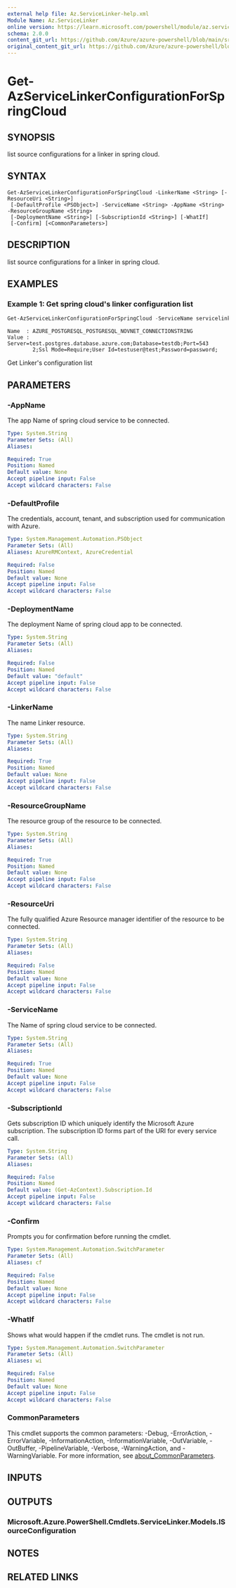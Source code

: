 ```yaml
---
external help file: Az.ServiceLinker-help.xml
Module Name: Az.ServiceLinker
online version: https://learn.microsoft.com/powershell/module/az.servicelinker/get-azservicelinkerconfigurationforspringcloud
schema: 2.0.0
content_git_url: https://github.com/Azure/azure-powershell/blob/main/src/ServiceLinker/ServiceLinker/help/Get-AzServiceLinkerConfigurationForSpringCloud.md
original_content_git_url: https://github.com/Azure/azure-powershell/blob/main/src/ServiceLinker/ServiceLinker/help/Get-AzServiceLinkerConfigurationForSpringCloud.md
---
```


# Get-AzServiceLinkerConfigurationForSpringCloud

## SYNOPSIS
list source configurations for a linker in spring cloud.

## SYNTAX

```
Get-AzServiceLinkerConfigurationForSpringCloud -LinkerName <String> [-ResourceUri <String>]
 [-DefaultProfile <PSObject>] -ServiceName <String> -AppName <String> -ResourceGroupName <String>
 [-DeploymentName <String>] [-SubscriptionId <String>] [-WhatIf]
 [-Confirm] [<CommonParameters>]
```

## DESCRIPTION
list source configurations for a linker in spring cloud.

## EXAMPLES

### Example 1: Get spring cloud's linker configuration list
```powershell
Get-AzServiceLinkerConfigurationForSpringCloud -ServiceName servicelinker-springcloud -AppName appconfiguration -ResourceGroupName servicelinker-test-group -LinkerName postgresql_linker | Format-List
```

```output
Name  : AZURE_POSTGRESQL_POSTGRESQL_NOVNET_CONNECTIONSTRING
Value : Server=test.postgres.database.azure.com;Database=testdb;Port=543 
        2;Ssl Mode=Require;User Id=testuser@test;Password=password;
```

Get Linker's configuration list

## PARAMETERS

### -AppName
The app Name of spring cloud service to be connected.

```yaml
Type: System.String
Parameter Sets: (All)
Aliases:

Required: True
Position: Named
Default value: None
Accept pipeline input: False
Accept wildcard characters: False
```

### -DefaultProfile
The credentials, account, tenant, and subscription used for communication with Azure.

```yaml
Type: System.Management.Automation.PSObject
Parameter Sets: (All)
Aliases: AzureRMContext, AzureCredential

Required: False
Position: Named
Default value: None
Accept pipeline input: False
Accept wildcard characters: False
```

### -DeploymentName
The deployment Name of spring cloud app to be connected.

```yaml
Type: System.String
Parameter Sets: (All)
Aliases:

Required: False
Position: Named
Default value: "default"
Accept pipeline input: False
Accept wildcard characters: False
```

### -LinkerName
The name Linker resource.

```yaml
Type: System.String
Parameter Sets: (All)
Aliases:

Required: True
Position: Named
Default value: None
Accept pipeline input: False
Accept wildcard characters: False
```

### -ResourceGroupName
The resource group of the resource to be connected.

```yaml
Type: System.String
Parameter Sets: (All)
Aliases:

Required: True
Position: Named
Default value: None
Accept pipeline input: False
Accept wildcard characters: False
```

### -ResourceUri
The fully qualified Azure Resource manager identifier of the resource to be connected.

```yaml
Type: System.String
Parameter Sets: (All)
Aliases:

Required: False
Position: Named
Default value: None
Accept pipeline input: False
Accept wildcard characters: False
```

### -ServiceName
The Name of spring cloud service to be connected.

```yaml
Type: System.String
Parameter Sets: (All)
Aliases:

Required: True
Position: Named
Default value: None
Accept pipeline input: False
Accept wildcard characters: False
```

### -SubscriptionId
Gets subscription ID which uniquely identify the Microsoft Azure subscription.
The subscription ID forms part of the URI for every service call.

```yaml
Type: System.String
Parameter Sets: (All)
Aliases:

Required: False
Position: Named
Default value: (Get-AzContext).Subscription.Id
Accept pipeline input: False
Accept wildcard characters: False
```

### -Confirm
Prompts you for confirmation before running the cmdlet.

```yaml
Type: System.Management.Automation.SwitchParameter
Parameter Sets: (All)
Aliases: cf

Required: False
Position: Named
Default value: None
Accept pipeline input: False
Accept wildcard characters: False
```

### -WhatIf
Shows what would happen if the cmdlet runs.
The cmdlet is not run.

```yaml
Type: System.Management.Automation.SwitchParameter
Parameter Sets: (All)
Aliases: wi

Required: False
Position: Named
Default value: None
Accept pipeline input: False
Accept wildcard characters: False
```

### CommonParameters
This cmdlet supports the common parameters: -Debug, -ErrorAction, -ErrorVariable, -InformationAction, -InformationVariable, -OutVariable, -OutBuffer, -PipelineVariable, -Verbose, -WarningAction, and -WarningVariable. For more information, see [about_CommonParameters](http://go.microsoft.com/fwlink/?LinkID=113216).

## INPUTS

## OUTPUTS

### Microsoft.Azure.PowerShell.Cmdlets.ServiceLinker.Models.ISourceConfiguration

## NOTES

## RELATED LINKS
